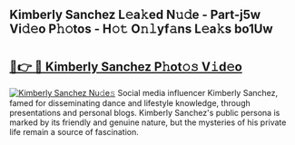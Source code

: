 ## Kimberly Sanchez L𝚎a𝚔ed N𝚞𝚍e - Part-j5w Vi𝚍𝚎o P𝚑𝚘tos - H𝚘𝚝 O𝚗𝚕yf𝚊ns L𝚎a𝚔s bo1Uw

# <h2><a href="http://kf4gkn.oniu.top/?m=Kimberly+Sanchez">🔗👉 🔴 Kimberly Sanchez P𝚑ot𝚘𝚜 V𝚒d𝚎o</a></h2>

[![Kimberly Sanchez Nu𝚍e𝚜](https://i.imgur.com/0qMVB7G.gif)](http://kf4gkn.oniu.top/?m=Kimberly+Sanchez)
Social media influencer Kimberly Sanchez, famed for disseminating dance and lifestyle knowledge, through presentations and personal blogs. Kimberly Sanchez's public persona is marked by its friendly and genuine nature, but the mysteries of his private life remain a source of fascination.  

